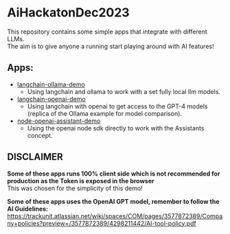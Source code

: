 # AiHackatonDec2023

This repository contains some simple apps that integrate with different LLMs.  
The aim is to give anyone a running start playing around with AI features!

## Apps:

- [langchain-ollama-demo](./apps/langchain-ollama-demo/Readme.md)
  - Using langchain and ollama to work with a set fully local llm models.
- [langchain-openai-demo](./apps/langchain-openai-demo/Readme.md)
  - Using langchain with openai to get access to the GPT-4 models (replica of the Ollama example for model comparison).
- [node-openai-assistant-demo](./apps/node-openai-assistant-demo/Readme.md)
  - Using the openai node sdk directly to work with the Assistants concept.

## DISCLAIMER

**Some of these apps runs 100% client side which is not recommended for production as the Token is exposed in the browser**  
This was chosen for the simplicity of this demo!

**Some of these apps uses the OpenAI GPT model, remember to follow the AI Guidelines:**  
https://trackunit.atlassian.net/wiki/spaces/COM/pages/3577872389/Company+policies?preview=/3577872389/4298211442/AI-tool-policy.pdf
